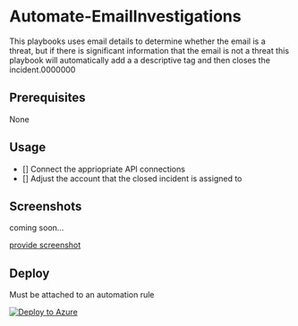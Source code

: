 # Automate-EmailInvestigations

This playbooks uses email details to determine whether the email is a threat, but if there is significant information that the email is not a threat this playbook will automatically add a a descriptive tag and then closes the incident.0000000

## Prerequisites

None


## Usage

- [] Connect the appriopriate API connections
- [] Adjust the account that the closed incident is assigned to 

## Screenshots

coming soon...

[provide screenshot]()

## Deploy

Must be attached to an automation rule


[![Deploy to Azure](https://aka.ms/deploytoazurebutton)](https://portal.azure.com/#create/Microsoft.Template/uri/https%3A%2F%2Fraw.githubusercontent.com%2FJakeD-5Q%2FCustomPlaybooks%2Fmain%2FAutomate-EmailInvestigations%2Fazuredeploy.json)
